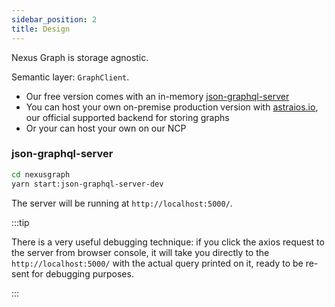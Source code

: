 ```yaml
---
sidebar_position: 2
title: Design
---
```


Nexus Graph is storage agnostic.

Semantic layer: `GraphClient`.

- Our free version comes with an in-memory [json-graphql-server]
- You can host your own on-premise production version with [astraios.io], our official supported backend for storing graphs
- Or your can host your own on our NCP

### json-graphql-server

```bash
cd nexusgraph
yarn start:json-graphql-server-dev
```

The server will be running at `http://localhost:5000/`.

:::tip

There is a very useful debugging technique: if you click the axios request to the server from browser console, it will
take you directly to the `http://localhost:5000/` with the actual query printed on it, ready to be re-sent for debugging
purposes.

:::

[json-graphql-server]: https://github.com/marmelab/json-graphql-server
[astraios.io]: https://astraios.io
